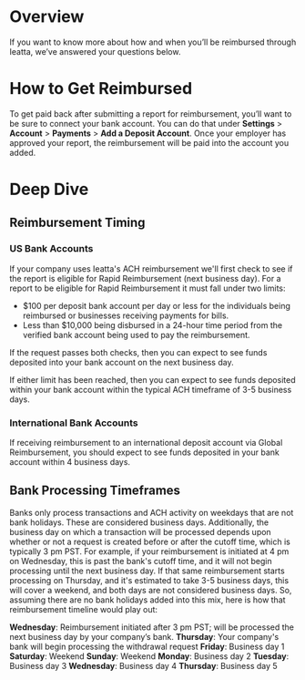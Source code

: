 # Overview

If you want to know more about how and when you’ll be reimbursed through Ieatta, we’ve answered your questions below. 

# How to Get Reimbursed 

To get paid back after submitting a report for reimbursement, you’ll want to be sure to connect your bank account. You can do that under **Settings** > **Account** > **Payments** > **Add a Deposit Account**. Once your employer has approved your report, the reimbursement will be paid into the account you added.

# Deep Dive

## Reimbursement Timing 

### US Bank Accounts

If your company uses Ieatta's ACH reimbursement we'll first check to see if the report is eligible for Rapid Reimbursement (next business day). For a report to be eligible for Rapid Reimbursement it must fall under two limits:

 - $100 per deposit bank account per day or less for the individuals being reimbursed or businesses receiving payments for bills.
 - Less than $10,000 being disbursed in a 24-hour time period from the verified bank account being used to pay the reimbursement.

If the request passes both checks, then you can expect to see funds deposited into your bank account on the next business day.

If either limit has been reached, then you can expect to see funds deposited within your bank account within the typical ACH timeframe of 3-5 business days.

### International Bank Accounts

If receiving reimbursement to an international deposit account via Global Reimbursement, you should expect to see funds deposited in your bank account within 4 business days.

## Bank Processing Timeframes

Banks only process transactions and ACH activity on weekdays that are not bank holidays. These are considered business days. Additionally, the business day on which a transaction will be processed depends upon whether or not a request is created before or after the cutoff time, which is typically 3 pm PST.
For example, if your reimbursement is initiated at 4 pm on Wednesday, this is past the bank's cutoff time,  and it will not begin processing until the next business day.
If that same reimbursement starts processing on Thursday, and it's estimated to take 3-5 business days, this will cover a weekend, and both days are not considered business days. So, assuming there are no bank holidays added into this mix, here is how that reimbursement timeline would play out:

**Wednesday**: Reimbursement initiated after 3 pm PST; will be processed the next business day by your company’s bank.
**Thursday**: Your company's bank will begin processing the withdrawal request
**Friday**: Business day 1
**Saturday**: Weekend
**Sunday**: Weekend
**Monday**: Business day 2
**Tuesday**: Business day 3
**Wednesday**: Business day 4
**Thursday**: Business day 5
